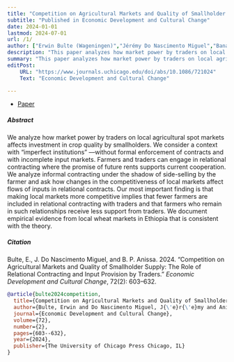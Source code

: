 ```yaml
---
title: "Competition on Agricultural Markets and Quality of Smallholder Supply: The Role of Relational Contracting and Input Provision by Traders" 
subtitle: "Published in Economic Development and Cultural Change"
date: 2024-01-01
lastmod: 2024-07-01
url: /1/
author: ["Erwin Bulte (Wageningen)","Jérémy Do Nascimento Miguel","Banawe Plambou Anissa (Wageningen)"]
description: "This paper analyzes how market power by traders on local agricultural spot markets affects investment in crop quality by smallholders in a context with “imperfect institutions” and with incomplete input markets. Published in EDCC, 2024." 
summary: "This paper analyzes how market power by traders on local agricultural spot markets affects investment in crop quality by smallholders in a context with “imperfect institutions” and with incomplete input markets.  When local markets become more competitive, fewer farmers are included in relational contracting with traders, and farmers who remain in such relationships receive less support from traders. We document empirical evidence from local wheat markets in Ethiopia that is consistent with the theory." 
editPost:
    URL: "https://www.journals.uchicago.edu/doi/abs/10.1086/721024"
    Text: "Economic Development and Cultural Change"

---
```


<div class="thinline"></div>


+ [Paper](/competition_quality.pdf)

<div class="thinline"></div>

##### Abstract

We analyze how market power by traders on local agricultural spot markets affects investment in crop quality by smallholders. We consider a context with “imperfect institutions” ––without formal enforcement of contracts and with incomplete input markets. Farmers and traders can engage in relational contracting where the promise of future rents supports current cooperation. We analyze informal contracting under the shadow of side-selling by the farmer and ask how changes in the competitiveness of local markets affect flows of inputs in relational contracts. Our most important finding is that making local markets more competitive implies that fewer farmers are included in relational contracting with traders and that farmers who remain in such relationships receive less support from traders. We document empirical evidence from local wheat markets in Ethiopia that is consistent with the theory.

<div class="thinline"></div>

##### Citation

Bulte, E., J. Do Nascimento Miguel, and B. P. Anissa. 2024. “Competition on Agricultural Markets and Quality of Smallholder Supply: The Role of Relational Contracting and Input Provision by Traders.” *Economic Development and Cultural Change*, 72(2): 603–632.

```BibTeX
@article{bulte2024competition,
  title={Competition on Agricultural Markets and Quality of Smallholder Supply: The Role of Relational Contracting and Input Provision by Traders},
  author={Bulte, Erwin and Do Nascimento Miguel, J{\'e}r{\'e}my and Anissa, Banawe Plambou},
  journal={Economic Development and Cultural Change},
  volume={72},
  number={2},
  pages={603--632},
  year={2024},
  publisher={The University of Chicago Press Chicago, IL}
}
```

<div class="thinline"></div>
